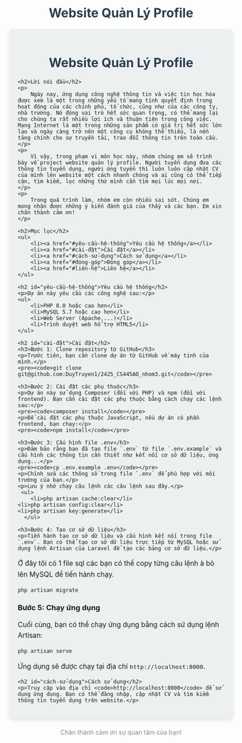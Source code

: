 # Website Quản Lý Profile

<style>
    h1 {
        color: #2c3e50;
        text-align: center;
    }

    h2 {
        color: #2980b9;
        font-size: 1.5em;
    }

    p {
        font-size: 1.1em;
        line-height: 1.6;
        margin-bottom: 15px;
    }

    ul {
        list-style-type: square;
        padding-left: 20px;
    }

    .container {
        max-width: 900px;
        margin: 0 auto;
        background-color: #ecf0f1;
        padding: 20px;
        border-radius: 10px;
        box-shadow: 0 4px 8px rgba(0, 0, 0, 0.1);
    }

    .footer {
        font-size: 0.9em;
        text-align: center;
        color: #7f8c8d;
        margin-top: 20px;
    }
</style>

<div class="container">
    <h1>Website Quản Lý Profile</h1>

    <h2>Lời nói đầu</h2>
    <p>
        Ngày nay, ứng dụng công nghệ thông tin và việc tin học hóa được xem là một trong những yếu tố mang tính quyết định trong hoạt động của các chính phủ, tổ chức, cũng như của các công ty, nhà trường. Nó đóng vai trò hết sức quan trọng, có thể mang lại cho chúng ta rất nhiều lợi ích và thuận tiện trong công việc. Mạng Internet là một trong những sản phẩm có giá trị hết sức lớn lao và ngày càng trở nên một công cụ không thể thiếu, là nền tảng chính cho sự truyền tải, trao đổi thông tin trên toàn cầu.
    </p>
    <p>
        Vì vậy, trong phạm vi môn học này, nhóm chúng em sẽ trình bày về project website quản lý profile. Người tuyển dụng đưa các thông tin tuyển dụng, người ứng tuyển thì luôn luôn cập nhật CV của mình lên website một cách nhanh chóng và ai cũng có thể tiếp cận, tìm kiếm, lọc những thứ mình cần tìm mọi lúc mọi nơi.
    </p>
    <p>
        Trong quá trình làm, nhóm em còn nhiều sai sót. Chúng em mong nhận được những ý kiến đánh giá của thầy và các bạn. Em xin chân thành cảm ơn!
    </p>

    <h2>Mục lục</h2>
    <ul>
        <li><a href="#yêu-cầu-hệ-thống">Yêu cầu hệ thống</a></li>
        <li><a href="#cài-đặt">Cài đặt</a></li>
        <li><a href="#cách-sử-dụng">Cách sử dụng</a></li>
        <li><a href="#đóng-góp">Đóng góp</a></li>
        <li><a href="#liên-hệ">Liên hệ</a></li>
    </ul>

    <h2 id="yêu-cầu-hệ-thống">Yêu cầu hệ thống</h2>
    <p>Dự án này yêu cầu các công nghệ sau:</p>
    <ul>
        <li>PHP 8.0 hoặc cao hơn</li>
        <li>MySQL 5.7 hoặc cao hơn</li>
        <li>Web Server (Apache,...)</li>
        <li>Trình duyệt web hỗ trợ HTML5</li>
    </ul>

    <h2 id="cài-đặt">Cài đặt</h2>
    <h3>Bước 1: Clone repository từ GitHub</h3>
    <p>Trước tiên, bạn cần clone dự án từ GitHub về máy tính của mình.</p>
    <pre><code>git clone git@github.com:DuyTruyen1/2425_CS445AO_nhom3.git</code></pre>

    <h3>Bước 2: Cài đặt các phụ thuộc</h3>
    <p>Dự án này sử dụng Composer (đối với PHP) và npm (đối với frontend). Bạn cần cài đặt các phụ thuộc bằng cách chạy các lệnh sau:</p>
    <pre><code>composer install</code></pre>
    <p>Để cài đặt các phụ thuộc JavaScript, nếu dự án có phần frontend, bạn chạy:</p>
    <pre><code>npm install</code></pre>

    <h3>Bước 3: Cấu hình file .env</h3>
    <p>Đảm bảo rằng bạn đã tạo file `.env` từ file `.env.example` và cấu hình các thông tin cần thiết như kết nối cơ sở dữ liệu, ứng dụng...</p>
    <pre><code>cp .env.example .env</code></pre>
    <p>Chỉnh sửa các thông số trong file `.env` để phù hợp với môi trường của bạn.</p>
    <p>Lưu ý nhớ chạy câu lệnh các câu lệnh sau đây.</p>
     <ul>
        <li>php artisan cache:clear</li>
	<li>php artisan config:clear</li>
	<li>php artisan key:generate</li>
      </ul>

    <h3>Bước 4: Tạo cơ sở dữ liệu</h3>
    <p>Tiến hành tạo cơ sở dữ liệu và cấu hình kết nối trong file `.env`. Bạn có thể tạo cơ sở dữ liệu trực tiếp từ MySQL hoặc sử dụng lệnh Artisan của Laravel để tạo các bảng cơ sở dữ liệu.</p>
<p>Ở đây tôi có 1 file sql các bạn có thể copy từng câu lệnh à bỏ lên MySQL để tiến hành chạy.</p>
    <pre><code>php artisan migrate</code></pre>
    <h3>Bước 5: Chạy ứng dụng</h3>
    <p>Cuối cùng, bạn có thể chạy ứng dụng bằng cách sử dụng lệnh Artisan:</p>
    <pre><code>php artisan serve</code></pre>
    <p>Ứng dụng sẽ được chạy tại địa chỉ <code>http://localhost:8000</code>.</p>

    <h2 id="cách-sử-dụng">Cách sử dụng</h2>
    <p>Truy cập vào địa chỉ <code>http://localhost:8000</code> để sử dụng ứng dụng. Bạn có thể đăng nhập, cập nhật CV và tìm kiếm thông tin tuyển dụng trên website.</p>
</div>

<div class="footer">
    <p>Chân thành cảm ơn sự quan tâm của bạn!</p>
</div>
